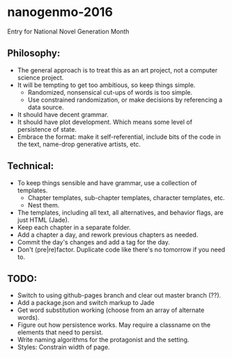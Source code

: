 # nanogenmo-2016
Entry for National Novel Generation Month

## Philosophy:

* The general approach is to treat this as an art project, not a computer science project.
* It will be tempting to get too ambitious, so keep things simple.
  * Randomized, nonsensical cut-ups of words is too simple. 
  * Use constrained randomization, or make decisions by referencing a data source.
* It should have decent grammar.
* It should have plot development. Which means some level of persistence of state.
* Embrace the format: make it self-referential, include bits of the code in the text, name-drop generative artists, etc.

## Technical:

* To keep things sensible and have grammar, use a collection of templates.
  * Chapter templates, sub-chapter templates, character templates, etc.
  * Nest them.
* The templates, including all text, all alternatives, and behavior flags, are just HTML (Jade).
* Keep each chapter in a separate folder.
* Add a chapter a day, and rework previous chapters as needed.
* Commit the day's changes and add a tag for the day.
* Don't (pre|re)factor. Duplicate code like there's no tomorrow if you need to.


## TODO:

* Switch to using github-pages branch and clear out master branch (??).
* Add a package.json and switch markup to Jade
* Get word substitution working (choose from an array of alternate words).
* Figure out how persistence works. May require a classname on the elements that need to persist.
* Write naming algorithms for the protagonist and the setting.
* Styles: Constrain width of page.
